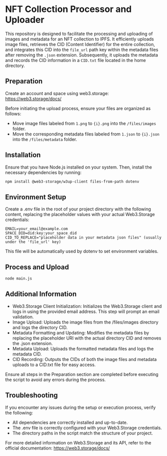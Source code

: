 # NFT Collection Processor and Uploader

This repository is designed to facilitate the processing and uploading of images and metadata for an NFT collection to IPFS. It efficiently uploads image files, retrieves the CID (Content Identifier) for the entire collection, and integrates this CID into the `file_url` path key within the metadata files after removing the `.json` extension. Subsequently, it uploads the metadata and records the CID information in a `CID.txt` file located in the home directory.

## Preparation

Create an account and space using web3.storage: https://web3.storage/docs/

Before initiating the upload process, ensure your files are organized as follows:

- Move image files labeled from `1.png` to `{i}.png` into the `/files/images` folder.
- Move the corresponding metadata files labeled from `1.json` to `{i}.json` into the `/files/metadata` folder.

## Installation

Ensure that you have Node.js installed on your system. Then, install the necessary dependencies by running:

```bash
npm install @web3-storage/w3up-client files-from-path dotenv
```

## Environment Setup

Create a .env file in the root of your project directory with the following content, replacing the placeholder values with your actual Web3.Storage credentials:

```plaintext 
EMAIL=your_email@example.com
SPACE_DID=did:key:your_space_did
CID_TO_REPLACE="placeholder data in your metadata json files" (usually under the 'file_url' key)
```

This file will be automatically used by dotenv to set environment variables.

## Process and Upload

```bash
node main.js
```

## Additional Information

- Web3.Storage Client Initialization: Initializes the Web3.Storage client and logs in using the provided email address. This step will prompt an email validation.
- Image Upload: Uploads the image files from the /files/images directory and logs the directory CID.
- Metadata Formatting and Updating: Modifies the metadata files by replacing the placeholder URI with the actual directory CID and removes the .json extension.
- Metadata Upload: Uploads the formatted metadata files and logs the metadata CID.
- CID Recording: Outputs the CIDs of both the image files and metadata uploads to a CID.txt file for easy access.

Ensure all steps in the Preparation section are completed before executing the script to avoid any errors during the process.

## Troubleshooting

If you encounter any issues during the setup or execution process, verify the following:

- All dependencies are correctly installed and up-to-date.
- The .env file is correctly configured with your Web3.Storage credentials.
- The directory paths in the script match the structure of your project.

For more detailed information on Web3.Storage and its API, refer to the official documentation: https://web3.storage/docs/